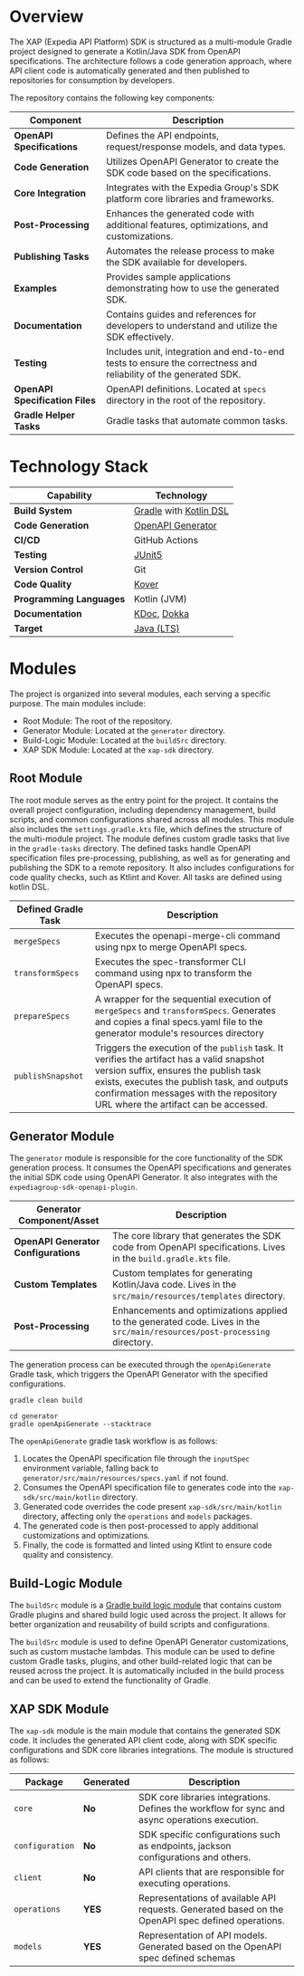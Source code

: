# Overview

The XAP (Expedia API Platform) SDK is structured as a multi-module Gradle project designed to generate a Kotlin/Java SDK
from OpenAPI specifications. The architecture follows a code generation approach, where API client code is automatically
generated and then published to repositories for consumption by developers.

The repository contains the following key components:

| Component                       | Description                                                                                                     |
|---------------------------------|-----------------------------------------------------------------------------------------------------------------|
| **OpenAPI Specifications**      | Defines the API endpoints, request/response models, and data types.                                             |
| **Code Generation**             | Utilizes OpenAPI Generator to create the SDK code based on the specifications.                                  |
| **Core Integration**            | Integrates with the Expedia Group's SDK platform core libraries and frameworks.                                 |
| **Post-Processing**             | Enhances the generated code with additional features, optimizations, and customizations.                        |
| **Publishing Tasks**            | Automates the release process to make the SDK available for developers.                                         |
| **Examples**                    | Provides sample applications demonstrating how to use the generated SDK.                                        |
| **Documentation**               | Contains guides and references for developers to understand and utilize the SDK effectively.                    |
| **Testing**                     | Includes unit, integration and end-to-end tests to ensure the correctness and reliability of the generated SDK. |
| **OpenAPI Specification Files** | OpenAPI definitions. Located at `specs` directory in the root of the repository.                                |
| **Gradle Helper Tasks**         | Gradle tasks that automate common tasks.                                                                        |

# Technology Stack

| Capability                | Technology                                                                                                                                      |
|---------------------------|-------------------------------------------------------------------------------------------------------------------------------------------------|
| **Build System**          | [Gradle](https://docs.gradle.org/current/userguide/userguide.html) with [Kotlin DSL](https://docs.gradle.org/current/userguide/kotlin_dsl.html) |
| **Code Generation**       | [OpenAPI Generator](https://openapi-generator.tech/)                                                                                            |
| **CI/CD**                 | GitHub Actions                                                                                                                                  |
| **Testing**               | [JUnit5](https://junit.org/junit5/)                                                                                                             |
| **Version Control**       | Git                                                                                                                                             |
| **Code Quality**          | [Kover](https://kotlin.github.io/kotlinx-kover/gradle-plugin/)                                                                                  |
| **Programming Languages** | Kotlin (JVM)                                                                                                                                    |
| **Documentation**         | [KDoc](https://kotlinlang.org/docs/kotlin-doc.html), [Dokka](https://kotlinlang.org/docs/dokka-introduction.html)                               |
| **Target**                | [Java (LTS)](https://www.oracle.com/middleeast/java/technologies/java-se-support-roadmap.html)                                                  |

# Modules

The project is organized into several modules, each serving a specific purpose. The main modules include:
* Root Module: The root of the repository.
* Generator Module: Located at the `generator` directory.
* Build-Logic Module: Located at the `buildSrc` directory.
* XAP SDK Module: Located at the `xap-sdk` directory.

## Root Module

The root module serves as the entry point for the project. It contains the overall project configuration, including
dependency management, build scripts, and common configurations shared across all modules. This module also includes the
`settings.gradle.kts` file, which defines the structure of the multi-module project.
The module defines custom gradle tasks that live in the `gradle-tasks` directory. The defined tasks handle OpenAPI
specification files pre-processing, publishing, as well as for generating and publishing the SDK to a remote repository.
It also includes configurations for code quality checks, such as Ktlint and Kover. All tasks are defined using kotlin
DSL.

| Defined Gradle Task | Description                                                                                                                                                                                                                                                           |
|---------------------|-----------------------------------------------------------------------------------------------------------------------------------------------------------------------------------------------------------------------------------------------------------------------|
| `mergeSpecs`        | Executes the openapi-merge-cli command using npx to merge OpenAPI specs.                                                                                                                                                                                              |
| `transformSpecs`    | Executes the spec-transformer CLI command using npx to transform the OpenAPI specs.                                                                                                                                                                                   |
| `prepareSpecs`      | A wrapper for the sequential execution of `mergeSpecs` and `transformSpecs`. Generates and copies a final specs.yaml file to the generator module's resources directory                                                                                               |
| `publishSnapshot`   | Triggers the execution of the `publish` task. It verifies the artifact has a valid snapshot version suffix, ensures the publish task exists, executes the publish task, and outputs confirmation messages with the repository URL where the artifact can be accessed. |

## Generator Module

The `generator` module is responsible for the core functionality of the SDK generation process. It consumes the OpenAPI
specifications and generates the initial SDK code using OpenAPI Generator. It also integrates with the
`expediagroup-sdk-openapi-plugin`.

| Generator Component/Asset            | Description                                                                                                                |
|--------------------------------------|----------------------------------------------------------------------------------------------------------------------------|
| **OpenAPI Generator Configurations** | The core library that generates the SDK code from OpenAPI specifications. Lives in the `build.gradle.kts` file.            |
| **Custom Templates**                 | Custom templates for generating Kotlin/Java code. Lives in the `src/main/resources/templates` directory.                   |
| **Post-Processing**                  | Enhancements and optimizations applied to the generated code. Lives in the `src/main/resources/post-processing` directory. |

The generation process can be executed through the `openApiGenerate` Gradle task, which triggers the OpenAPI Generator
with the specified configurations.

```shell
gradle clean build

cd generator
gradle openApiGenerate --stacktrace
```

The `openApiGenerate` gradle task workflow is as follows:

1. Locates the OpenAPI specification file through the `inputSpec` environment variable, falling back to
   `generator/src/main/resources/specs.yaml` if not found.
2. Consumes the OpenAPI specification file to generates code into the `xap-sdk/src/main/kotlin` directory.
3. Generated code overrides the code present `xap-sdk/src/main/kotlin` directory, affecting only the `operations` and
   `models` packages.
4. The generated code is then post-processed to apply additional customizations and optimizations.
5. Finally, the code is formatted and linted using Ktlint to ensure code quality and consistency.

## Build-Logic Module

The `buildSrc` module is
a [Gradle build logic module](https://docs.gradle.org/current/userguide/sharing_build_logic_between_subprojects.html#sec:using_buildsrc)
that contains custom Gradle plugins and shared build logic used across the project. It allows for better organization
and reusability of build scripts and configurations.

The `buildSrc` module is used to define OpenAPI Generator customizations, such as custom mustache lambdas. This module
can be used to define custom Gradle tasks, plugins, and other build-related logic that can be reused across the project.
It is automatically included in the build process and can be used to extend the functionality of Gradle.

## XAP SDK Module

The `xap-sdk` module is the main module that contains the generated SDK code. It includes the generated API client code,
along with SDK specific configurations and SDK core libraries integrations. The module is structured as follows:

| Package         | Generated | Description                                                                                        |
|-----------------|-----------|----------------------------------------------------------------------------------------------------|
| `core`          | **No**    | SDK core libraries integrations. Defines the workflow for sync and async operations execution.     |
| `configuration` | **No**    | SDK specific configurations such as endpoints, jackson configurations and others.                  |
| `client`        | **No**    | API clients that are responsible for executing operations.                                         |
| `operations`    | **YES**   | Representations of available API requests. Generated based on the OpenAPI spec defined operations. |
| `models`        | **YES**   | Representation of API models. Generated based on the OpenAPI spec defined schemas                  |
